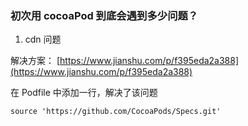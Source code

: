 ### 初次用 cocoaPod 到底会遇到多少问题？


1. cdn 问题

解决方案： [https://www.jianshu.com/p/f395eda2a388](https://www.jianshu.com/p/f395eda2a388)


在 Podfile 中添加一行，解决了该问题

```
source 'https://github.com/CocoaPods/Specs.git'
```